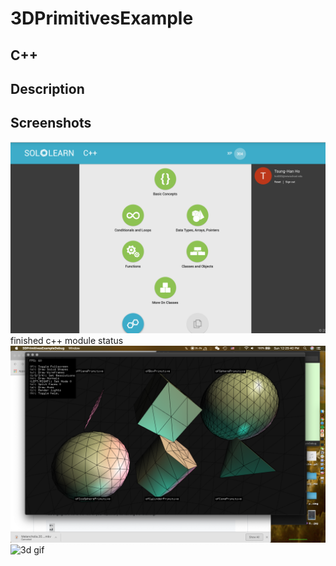 # 3DPrimitivesExample
## C++
## Description
## Screenshots
![Modulestatus](https://github.com/bryant4882/openframeworks/blob/master/Assignment_2/Screen%20Shot%202020-02-02%20at%2010.54.47%20AM.png?raw=true)
finished c++ module status
![3d example](https://github.com/bryant4882/openframeworks/blob/master/Assignment_2/Screen%20Shot%202020-02-02%20at%2012.25.40%20PM.png?raw=true)
![3d gif](https://github.com/bryant4882/openframeworks/blob/master/Assignment_2/1b992457ac0815bcf26c4e5ebda13ad1.gif?raw=true)
